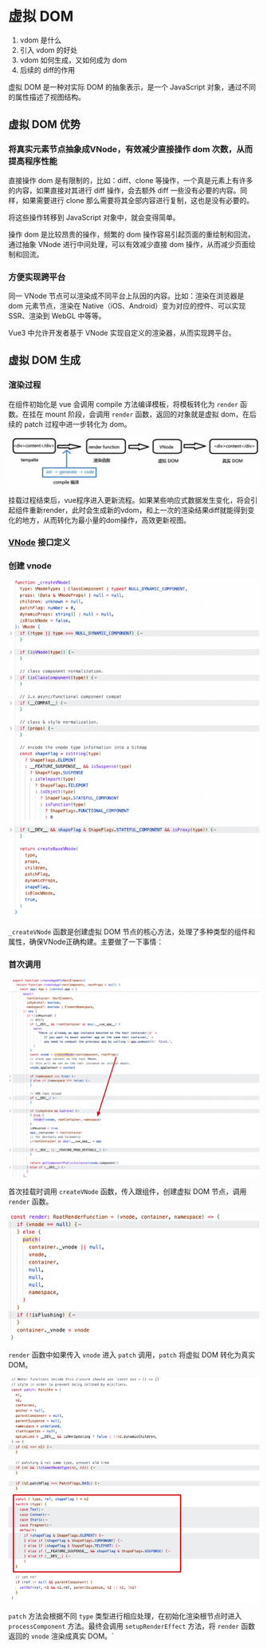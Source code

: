 # 虚拟 DOM

1. vdom 是什么
2. 引入 vdom 的好处
3. vdom 如何生成，又如何成为 dom
4. 后续的 diff的作用

虚拟 DOM 是一种对实际 DOM 的抽象表示，是一个 JavaScript 对象，通过不同的属性描述了视图结构。

## 虚拟 DOM 优势

### 将真实元素节点抽象成VNode，有效减少直接操作 dom 次数，从而提高程序性能

直接操作 dom 是有限制的，比如：diff、clone 等操作，一个真是元素上有许多的内容，如果直接对其进行 diff 操作，会去额外 diff 一些没有必要的内容。同样，如果需要进行 clone 那么需要将其全部内容进行复制，这也是没有必要的。

将这些操作转移到 JavaScript 对象中，就会变得简单。

操作 dom 是比较昂贵的操作，频繁的 dom 操作容易引起页面的重绘制和回流，通过抽象 VNode 进行中间处理，可以有效减少直接 dom 操作，从而减少页面绘制和回流。

### 方便实现跨平台

同一 VNode 节点可以渲染成不同平台上队因的内容。比如：渲染在浏览器是 dom 元素节点，渲染在 Native（iOS、Android）变为对应的控件、可以实现 SSR、渲染到 WebGL 中等等。

Vue3 中允许开发者基于 VNode 实现自定义的渲染器，从而实现跨平台。

## 虚拟 DOM 生成

### 渲染过程

在组件初始化是 vue 会调用 compile 方法编译模板，将模板转化为 `render` 函数。在挂在 mount 阶段，会调用 `render` 函数，返回的对象就是虚拟 dom，在后续的 patch 过程中进一步转化为 dom。

![VNode生成过程](../../public/vue/vdom生成过程.png)

挂载过程结束后，vue程序进入更新流程。如果某些响应式数据发生变化，将会引起组件重新render，此时会生成新的vdom，和上一次的渲染结果diff就能得到变化的地方，从而转化为最小量的dom操作，高效更新视图。

### [VNode](https://github.com/vuejs/core/blob/main/packages/runtime-core/src/vnode.ts) 接口定义

### 创建 vnode

![createVNode](../../public/vue/createVNode.png)

`_createVNode` 函数是创建虚拟 DOM 节点的核心方法，处理了多种类型的组件和属性，确保VNode正确构建。主要做了一下事情：

### 首次调用

![createApp_mount](../../public/vue/createApp_mount.png)

首次挂载时调用 `createVNode` 函数，传入跟组件，创建虚拟 DOM 节点，调用 `render` 函数。

![render](../../public/vue/render.png)

`render` 函数中如果传入 `vnode` 进入 `patch` 调用，`patch` 将虚拟 DOM 转化为真实 DOM。

![patch](../../public/vue/patch.png)

`patch` 方法会根据不同 `type` 类型进行相应处理，在初始化渲染根节点时进入`processComponent` 方法。最终会调用 `setupRenderEffect` 方法，将 `render` 函数返回的 `vnode` 渲染成真实 DOM。`
